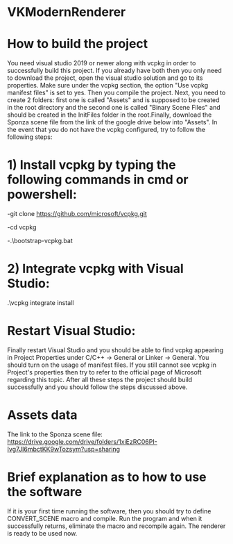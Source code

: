 # VKModernRenderer
 
# How to build the project
You need visual studio 2019 or newer along with vcpkg in order to successfully build this project. If you already have both then you only need to download the project, open the visual studio solution and go to its properties. Make sure under the vcpkg section, the option "Use vcpkg manifest files" is set to yes. Then you compile the project. Next, you need to create 2 folders: first one is called "Assets" and is supposed to be created in the root directory and the second one is called "Binary Scene Files" and should be created in the InitFiles folder in the root.Finally, download the Sponza scene file from the link of the google drive below into "Assets". In the event that you do not have the vcpkg configured, try to follow the following steps:

# 1) Install vcpkg by typing the following commands in cmd or powershell:

-git clone https://github.com/microsoft/vcpkg.git  

-cd vcpkg  

-.\bootstrap-vcpkg.bat

# 2) Integrate vcpkg with Visual Studio:  

.\vcpkg integrate install

# Restart Visual Studio:

Finally restart Visual Studio and you should be able to find vcpkg appearing in Project Properties under C/C++ -> General or Linker -> General. You should turn on the usage of manifest files. If you still cannot see vcpkg in Project's properties then try to refer to the official page of Microsoft regarding this topic. After all these steps the project should build successfully and you should follow the steps discussed above.

# Assets data

The link to the Sponza scene file: https://drive.google.com/drive/folders/1xiEzRC06PI-Ivg7JI6mbctKK9wTozsym?usp=sharing


# Brief explanation as to how to use the software

If it is your first time running the software, then you should try to define CONVERT_SCENE macro and compile. Run the program and when it successfully returns, eliminate the macro and recompile again. The renderer is ready to be used now. 



